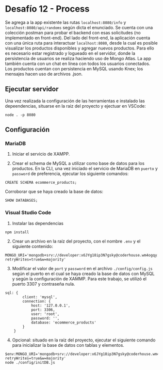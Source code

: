 # Desafío 12 - Process
Se agrega a la app existente las rutas `localhost:8080/info` y `localhost:8080/api/randoms` según dicta el enunciado. Se cuenta con una colección postman para probar el backend con esas solicitudes (no implementado en front-end).
Del lado del front-end, la aplicación cuenta con una única ruta para interactuar `localhost:8080`, desde la cual es posible visualizar los productos disponibles y agregar nuevos productos. Para ello es necesario estar registrado y logueado en el servidor, donde la persistencia de usuarios se realiza haciendo uso de Mongo Atlas. La app también cuenta con un chat en línea con todos los usuarios conectados.
Los productos cuentan con persistencia en MySQL usando Knex; los mensajes hacen uso de archivos .json.

## Ejecutar servidor
Una vez realizada la configuración de las herramientas e instalado las depeendencias, situarse en la raiz del proyecto y ejectuar en VSCode:
```
node . -p 8080
```
## Configuración

### MariaDB
1. Iniciar el servicio de XAMPP.

2. Crear el schema de MySQL a utilizar como base de datos para los productos. En la CLI, una vez iniciado el servicio de MariaDB en `puerto` y `password` de preferencia, ejecutar los siguiente comandos:
```
CREATE SCHEMA ecommerce_products;
```
Corroborar que se haya creado la base de datos:
```
SHOW DATABASES;
```

### Visual Studio Code
1. Instalar las dependencias
```
npm install
```
2. Crear un archivo en la raíz del proyecto, con el nombre `.env` y el siguiente contenido:
```
MONGO_URI='mongodb+srv://developer:x6JYg18ip3N7gsky@coderhouse.wm4ogqy.mongodb.net/?retryWrites=true&w=majority'
```
3. Modificar el valor de `port` y `password` en el archivo `./config/config.js` según el puerto en el cual se haya creado la base de datos con MySQL y según la configuración de XAMMP. Para este trabajo, se utilizó el puerto 3307 y contraseña nula.
```
sql: {
        client: 'mysql',
        connection: {
            host: '127.0.0.1',
            port: 3306,
            user: 'root',
            password: '',
            database: 'ecommerce_products'
        }
    }
```

4. Opcional: situado en la raíz del proyecto, ejecutar el siguiente comando para inicializar la base de datos con tablas y elementos.
```
$env:MONGO_URI='mongodb+srv://developer:x6JYg18ip3N7gsky@coderhouse.wm4ogqy.mongodb.net/?retryWrites=true&w=majority'
node ./config/initDB.js
```